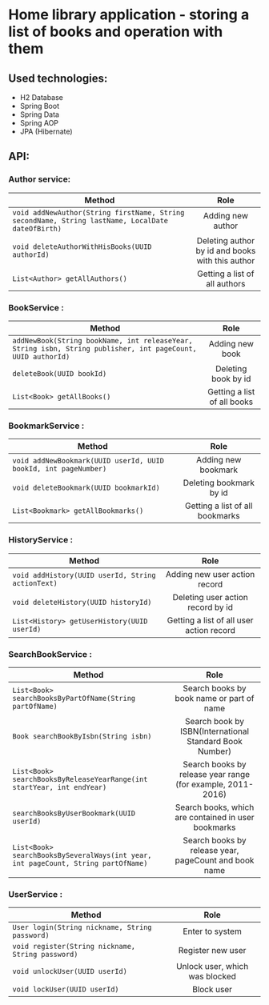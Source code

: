 # Home library application - storing a list of books and operation with them

## Used technologies:

- H2 Database
- Spring Boot
- Spring Data
- Spring AOP
- JPA (Hibernate)

## API:
### Author service:

| Method | Role |
|----------------|:---------:|
| ```void addNewAuthor(String firstName, String secondName, String lastName, LocalDate dateOfBirth) ``` | Adding new author |
| ```void deleteAuthorWithHisBooks(UUID authorId) ``` | Deleting author by id and books with this author |
| ```List<Author> getAllAuthors() ``` | Getting a list of all authors |

### BookService :

| Method | Role |
|----------------|:---------:|
| ```addNewBook(String bookName, int releaseYear, String isbn, String publisher, int pageCount, UUID authorId) ``` | Adding new book |
| ```deleteBook(UUID bookId) ``` | Deleting book by id |
| ``` List<Book> getAllBooks() ``` | Getting a list of all books |

### BookmarkService :

| Method | Role |
|----------------|:---------:|
| ``` void addNewBookmark(UUID userId, UUID bookId, int pageNumber) ``` | Adding new bookmark |
| ``` void deleteBookmark(UUID bookmarkId) ``` | Deleting bookmark by id |
| ``` List<Bookmark> getAllBookmarks() ``` | Getting a list of all bookmarks |

### HistoryService :

| Method | Role |
|----------------|:---------:|
| ``` void addHistory(UUID userId, String actionText) ``` | Adding new user action record |
| ``` void deleteHistory(UUID historyId) ``` | Deleting user action record by id |
| ``` List<History> getUserHistory(UUID userId) ``` | Getting a list of all user action record |

### SearchBookService :

| Method | Role |
|----------------|:---------:|
| ``` List<Book> searchBooksByPartOfName(String partOfName) ``` | Search books by book name or part of name |
| ``` Book searchBookByIsbn(String isbn) ``` | Search book by ISBN(International Standard Book Number) |
| ``` List<Book> searchBooksByReleaseYearRange(int startYear, int endYear) ``` | Search books by release year range (for example, 2011-2016) |
| ``` searchBooksByUserBookmark(UUID userId) ``` | Search books, which are contained in user bookmarks |
| ``` List<Book> searchBooksBySeveralWays(int year, int pageCount, String partOfName) ``` | Search books by release year, pageCount and book name |

### UserService :

| Method | Role |
|----------------|:---------:|
| ``` User login(String nickname, String password) ``` | Enter to system |
| ``` void register(String nickname, String password)  ``` | Register new user |
| ``` void unlockUser(UUID userId) ``` | Unlock user, which was blocked |
| ``` void lockUser(UUID userId) ``` | Block user |
